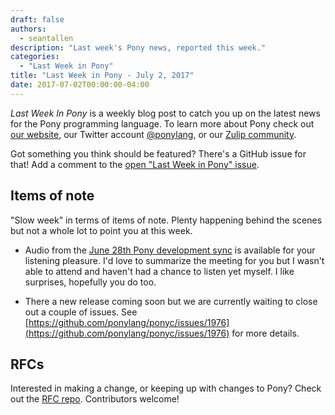 ```yaml
---
draft: false
authors:
  - seantallen
description: "Last week's Pony news, reported this week."
categories:
  - "Last Week in Pony"
title: "Last Week in Pony - July 2, 2017"
date: 2017-07-02T00:00:00-04:00
---
```

_Last Week In Pony_ is a weekly blog post to catch you up on the latest news for the Pony programming language. To learn more about Pony check out [our website](https://ponylang.io), our Twitter account [@ponylang](https://twitter.com/ponylang), or our [Zulip community](https://ponylang.zulipchat.com).

Got something you think should be featured? There's a GitHub issue for that! Add a comment to the [open "Last Week in Pony" issue](https://github.com/ponylang/ponylang.github.io/issues?q=is%3Aissue+is%3Aopen+label%3Alast-week-in-pony).
<!-- more -->

## Items of note

"Slow week" in terms of items of note. Plenty happening behind the scenes but not a whole lot to point you at this week.

- Audio from the [June 28th Pony development sync](https://vimeo.com/manage/videos/915144157) is available for your listening pleasure. I'd love to summarize the meeting for you but I wasn't able to attend and haven't had a chance to listen yet myself. I like surprises, hopefully you do too.

- There a new release coming soon but we are currently waiting to close out a couple of issues. See [https://github.com/ponylang/ponyc/issues/1976](https://github.com/ponylang/ponyc/issues/1976) for more details.

## RFCs

Interested in making a change, or keeping up with changes to Pony? Check out the [RFC repo](https://github.com/ponylang/rfcs). Contributors welcome!
